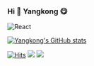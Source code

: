 ### Hi 👋 Yangkong 😋

![React](https://img.shields.io/badge/react-ffffff?style=for-the-badge&logo=react)


[![Yangkong's GitHub stats](https://github-readme-stats.vercel.app/api?username=DEV-YangKong&show_icons=true&theme=radical&count_private=true)](https://github.com/anuraghazra/github-readme-stats)

[![Hits](https://hits.seeyoufarm.com/api/count/incr/badge.svg?url=https%3A%2F%2Fgithub.com%2FDEV-YangKong&count_bg=%23F19BCD&title_bg=%23555555&icon=github.svg&icon_color=%23F19BCD&title=hits&edge_flat=false)](https://hits.seeyoufarm.com)
<a href="https://dev-yangkong.tistory.com/" target="_blank"><img src="https://img.shields.io/badge/My tech blog-A9BCF5?style=flat-square&logo=GitHub Sponsors&logoColor=white&link=https://dev-yangkong.tistory.com/"/></a>
<a href="https://www.instagram.com/dev.yangkong/" target="_blank"><img src="https://img.shields.io/badge/Instagram-E4405F?style=flat-square&logo=Instagram&logoColor=white"/></a>

